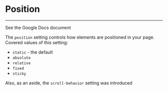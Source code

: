 # Position
---
See the Google Docs document

The `position` setting controls how elements are positioned in your page.
Covered values of this setting:
* `static` - the default
* `absolute`
* `relative`
* `fixed`
* `sticky`

Also, as an aside, the `scroll-behavior` setting was introduced